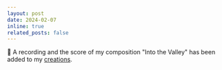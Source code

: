 ```yaml
---
layout: post
date: 2024-02-07
inline: true
related_posts: false
---
```


🎼 A recording and the score of my composition "Into the Valley" has been added to my [creations](/creations).